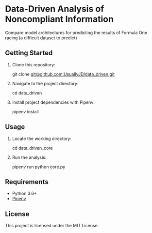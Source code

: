 # Data-Driven Analysis of Noncompliant Information

Compare model architectures for predicting the results of Formula One racing (a difficult dataset to predict)

## Getting Started

1. Clone this repository:

   git clone [git@github.com:UsuallyJD/data_driven.git](git@github.com:UsuallyJD/data_driven.git)

2. Navigate to the project directory:

   cd data_driven

3. Install project dependencies with Pipenv:

   pipenv install

## Usage

1. Locate the working directory:
   
   cd data_driven_core

2. Run the analysis:

   pipenv run python core.py

## Requirements

- Python 3.6+
- [Pipenv](https://pipenv.pypa.io/en/latest/)

## License

This project is licensed under the MIT License.

